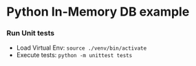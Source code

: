 # Python In-Memory DB example


### Run Unit tests
- Load Virtual Env:  `source ./venv/bin/activate`
- Execute tests: `python -m unittest tests`
